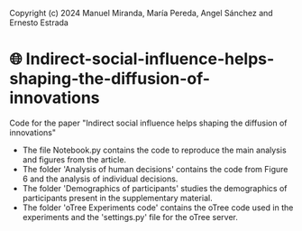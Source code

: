 Copyright (c) 2024 Manuel Miranda, María Pereda, Angel Sánchez and Ernesto Estrada

# :globe_with_meridians: Indirect-social-influence-helps-shaping-the-diffusion-of-innovations
Code for the paper "Indirect social influence helps shaping the diffusion of innovations"

* The file Notebook.py contains the code to reproduce the main analysis and figures from the article.
* The folder 'Analysis of human decisions' contains the code from Figure 6 and the analysis of individual decisions.
* The folder 'Demographics of participants' studies the demographics of participants present in the supplementary material.
*  The folder 'oTree Experiments code' contains the oTree code used in the experiments and the 'settings.py' file for the oTree server.




